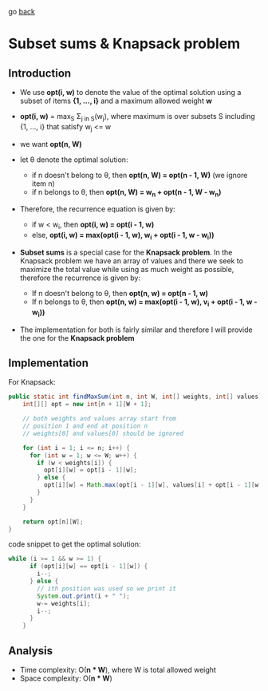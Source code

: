 go [back](DP-MENU.md)

# __Subset sums & Knapsack problem__

## __Introduction__

* We use **opt(i, w)** to denote the value of the optimal solution using a subset of items **{1, ..., i}** 
and a maximum allowed weight **w**
* **opt(i, w)** = max<sub>S</sub> &#931;<sub>j in S</sub>(w<sub>j</sub>), where maximum is over subsets S including {1, ..., i} that satisfy w<sub>j</sub> <= w

* we want **opt(n, W)**

* let &theta; denote the optimal solution:
    * if n doesn't belong to &theta;, then **opt(n, W) = opt(n - 1, W)** (we ignore item n)
    * if n belongs to &theta;, then **opt(n, W) = w<sub>n</sub> + opt(n - 1, W - w<sub>n</sub>)**

* Therefore, the recurrence equation is given by: 
    * if w < w<sub>i</sub>, then **opt(i, w) = opt(i - 1, w)**
    * else, **opt(i, w) = max(opt(i - 1, w), w<sub>i</sub> + opt(i - 1, w - w<sub>i</sub>))**

* **Subset sums** is a special case for the **Knapsack problem**. In the Knapsack problem we have an array of values and there we seek to maximize the total value while using as much weight as possible, therefore the recurrence is given by: 
    * If n doesn't belong to &theta;, then **opt(n, w) = opt(n - 1, w)**
    * If n belongs to &theta;, then **opt(n, w) = max(opt(i - 1, w), v<sub>i</sub> + opt(i - 1, w - w<sub>i</sub>))**

* The implementation for both is fairly similar and therefore I will provide the one for the **Knapsack problem**

## __Implementation__

For Knapsack: 

```java
public static int findMaxSum(int n, int W, int[] weights, int[] values) {
    int[][] opt = new int[n + 1][W + 1];

    // both weights and values array start from  
    // position 1 and end at position n
    // weights[0] and values[0] should be ignored

    for (int i = 1; i <= n; i++) {
      for (int w = 1; w <= W; w++) {
        if (w < weights[i]) {
          opt[i][w] = opt[i - 1][w];
        } else {
          opt[i][w] = Math.max(opt[i - 1][w], values[i] + opt[i - 1][w - weights[i]]);
        }
      }
    }

    return opt[n][W];
}

```

code snippet to get the optimal solution: 
```java
while (i >= 1 && w >= 1) {
      if (opt[i][w] == opt[i - 1][w]) {
        i--;
      } else {
        // ith position was used so we print it
        System.out.print(i + " ");
        w-= weights[i];
        i--;
      }
    }
```

## __Analysis__

* Time complexity: O(**n * W**), where W is total allowed weight
* Space complexity:  O(**n * W**)


  


